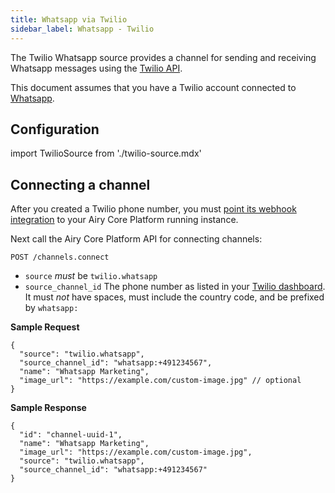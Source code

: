```yaml
---
title: Whatsapp via Twilio
sidebar_label: Whatsapp - Twilio
---
```


The Twilio Whatsapp source provides a channel for sending and receiving Whatsapp
messages using the [Twilio API](https://www.twilio.com/).

This document assumes that you have a Twilio account connected to
[Whatsapp](https://www.twilio.com/whatsapp).

## Configuration

import TwilioSource from './twilio-source.mdx'

<TwilioSource />

## Connecting a channel

After you created a Twilio phone number, you must [point its
webhook integration](https://www.twilio.com/docs/sms/tutorials/how-to-receive-and-reply-java#configure-your-webhook-url)
to your Airy Core Platform running instance.

Next call the Airy Core Platform API for connecting channels:

```
POST /channels.connect
```

- `source` _must_ be `twilio.whatsapp`
- `source_channel_id` The phone number as listed in your [Twilio
  dashboard](https://www.twilio.com/console/phone-numbers/).
  It must _not_ have spaces, must include the country
  code, and be prefixed by `whatsapp:`

**Sample Request**

```json5
{
  "source": "twilio.whatsapp",
  "source_channel_id": "whatsapp:+491234567",
  "name": "Whatsapp Marketing",
  "image_url": "https://example.com/custom-image.jpg" // optional
}
```

**Sample Response**

```json5
{
  "id": "channel-uuid-1",
  "name": "Whatsapp Marketing",
  "image_url": "https://example.com/custom-image.jpg",
  "source": "twilio.whatsapp",
  "source_channel_id": "whatsapp:+491234567"
}
```
